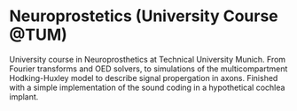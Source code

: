 # Neuroprostetics (University Course @TUM)
University course in Neuroprosthetics at Technical University Munich. From Fourier transforms and OED solvers, to simulations of the multicompartment Hodking-Huxley model to describe signal propergation in axons. Finished with a simple implementation of the sound coding in a hypothetical cochlea implant.
